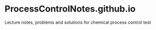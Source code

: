 # ProcessControlNotes.github.io
Lecture notes, problems and solutions for chemical process control
test
